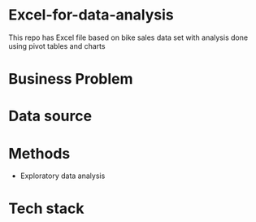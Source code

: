 # Excel-for-data-analysis
This repo has Excel file based on bike sales data set with analysis done using pivot tables and charts 

# Business Problem

# Data source

# Methods
- Exploratory data analysis

# Tech stack


